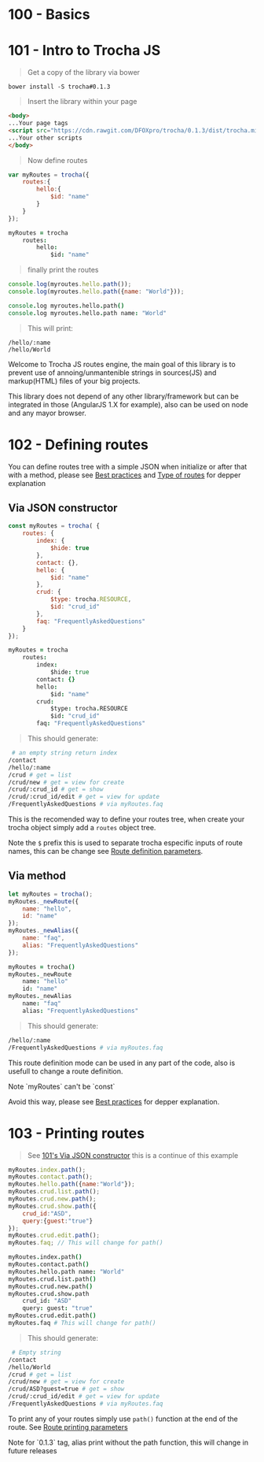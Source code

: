 # 100 - Basics
# 101 - Intro to Trocha JS

> Get a copy of the library via bower

```
bower install -S trocha#0.1.3
```

> Insert the library within your page
```html
<body>
...Your page tags
<script src="https://cdn.rawgit.com/DFOXpro/trocha/0.1.3/dist/trocha.min.js"></script>
...Your other scripts
</body>
```

> Now define routes

```javascript
var myRoutes = trocha({
	routes:{
		hello:{
			$id: "name"
		}
	}
});
```

```coffeescript
myRoutes = trocha
	routes:
		hello:
			$id: "name"
```

> finally print the routes

```javascript
console.log(myroutes.hello.path());
console.log(myroutes.hello.path({name: "World"}));
```


```coffeescript
console.log myroutes.hello.path()
console.log myroutes.hello.path name: "World"
```

> This will print:

```
/hello/:name
/hello/World
```

Welcome to Trocha JS routes engine, the main goal of this library is to prevent use of annoing/unmantenible strings in sources(JS) and markup(HTML) files of your big projects.

This library does not depend of any other library/framework but can be integrated in those (AngularJS 1.X for example), also can be used on node and any mayor browser.


# 102 - Defining routes

You can define routes tree with a simple JSON when initialize or after that with a method, please see [Best practices](#301-best-practices) and [Type of routes](#201-type-of-routes) for depper explanation

## Via JSON constructor

```javascript
const myRoutes = trocha( {
	routes: {
		index: {
			$hide: true
		},
		contact: {},
		hello: {
			$id: "name"
		},
		crud: {
			$type: trocha.RESOURCE,
			$id: "crud_id"
		},
		faq: "FrequentlyAskedQuestions"
	}
});
```

```coffeescript
myRoutes = trocha
	routes:
		index:
			$hide: true
		contact: {}
		hello:
			$id: "name"
		crud:
			$type: trocha.RESOURCE
			$id: "crud_id"
		faq: "FrequentlyAskedQuestions"
```

> This should generate:

```bash
 # an empty string return index
/contact
/hello/:name
/crud # get = list
/crud/new # get = view for create
/crud/:crud_id # get = show
/crud/:crud_id/edit # get = view for update
/FrequentlyAskedQuestions # via myRoutes.faq
```

This is the recomended way to define your routes tree, when create your trocha object simply add a `routes` object tree.

Note the `$` prefix this is used to separate trocha especific inputs of route names, this can be change see [Route definition parameters](#202-route-definition-parameters).

## Via method

```javascript
let myRoutes = trocha();
myRoutes._newRoute({
	name: "hello",
	id: "name"
});
myRoutes._newAlias({
	name: "faq",
	alias: "FrequentlyAskedQuestions"
});
```

```coffeescript
myRoutes = trocha()
myRoutes._newRoute
	name: "hello"
	id: "name"
myRoutes._newAlias
	name: "faq"
	alias: "FrequentlyAskedQuestions"
```

> This should generate:

```bash
/hello/:name
/FrequentlyAskedQuestions # via myRoutes.faq
```

This route definition mode can be used in any part of the code, also is usefull to change a route definition.
<aside class="warning">
Note `myRoutes` can't be `const`
</aside>

Avoid this way, please see [Best practices](#301-best-practices) for depper explanation.

# 103 - Printing routes

> See [101's Via JSON constructor](#via-json-constructor) this is a continue of this example

```javascript
myRoutes.index.path();
myRoutes.contact.path();
myRoutes.hello.path({name:"World"});
myRoutes.crud.list.path();
myRoutes.crud.new.path();
myRoutes.crud.show.path({
	crud_id:"ASD",
	query:{guest:"true"}
});
myRoutes.crud.edit.path();
myRoutes.faq; // This will change for path()
```

```coffeescript
myRoutes.index.path()
myRoutes.contact.path()
myRoutes.hello.path name: "World"
myRoutes.crud.list.path()
myRoutes.crud.new.path()
myRoutes.crud.show.path
	crud_id: "ASD"
	query: guest: "true"
myRoutes.crud.edit.path()
myRoutes.faq # This will change for path()
```

> This should generate:

```bash
 # Empty string
/contact
/hello/World
/crud # get = list
/crud/new # get = view for create
/crud/ASD?guest=true # get = show
/crud/:crud_id/edit # get = view for update
/FrequentlyAskedQuestions # via myRoutes.faq
```

To print any of your routes simply use `path()` function at the end of the route.
See [Route printing parameters](#204-route-printing-parameters)
<aside class="warning">
Note for `0.1.3` tag, alias print without the path function, this will change in future releases
</aside>
